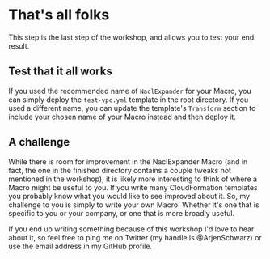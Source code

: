 # That's all folks

This step is the last step of the workshop, and allows you to test your end result.

## Test that it all works

If you used the recommended name of `NaclExpander` for your Macro, you can simply deploy the `test-vpc.yml` template in the root directory. If you used a different name, you can update the template's `Transform` section to include your chosen name of your Macro instead and then deploy it.

## A challenge

While there is room for improvement in the NaclExpander Macro (and in fact, the one in the finished directory contains a couple tweaks not mentioned in the workshop), it is likely more interesting to think of where a Macro might be useful to you. If you write many CloudFormation templates you probably know what you would like to see improved about it. So, my challenge to you is simply to write your own Macro. Whether it's one that is specific to you or your company, or one that is more broadly useful.

If you end up writing something because of this workshop I'd love to hear about it, so feel free to ping me on Twitter (my handle is @ArjenSchwarz) or use the email address in my GitHub profile.
